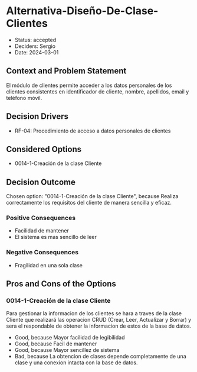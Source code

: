 # Alternativa-Diseño-De-Clase-Clientes

* Status: accepted
* Deciders: Sergio
* Date: 2024-03-01

## Context and Problem Statement

El módulo de clientes permite acceder a los datos personales de los clientes consistentes en identificador de cliente, nombre, apellidos, email y teléfono móvil.

## Decision Drivers

* RF-04: Procedimiento de acceso a datos personales de clientes

## Considered Options

* 0014-1-Creación de la clase Cliente

## Decision Outcome

Chosen option: "0014-1-Creación de la clase Cliente", because Realiza correctamente los requisitos del cliente de manera sencilla y eficaz.

### Positive Consequences

* Facilidad de mantener
* El sistema es mas sencillo de leer

### Negative Consequences

* Fragilidad en una sola clase

## Pros and Cons of the Options

### 0014-1-Creación de la clase Cliente

Para gestionar la informacion de los clientes se hara a traves de la clase Cliente que realizará las operacion CRUD (Crear, Leer, Actualizar y Borrar) y sera el respondable de obtener la informacion de estos de la base de datos.

* Good, because Mayor facilidad de legibilidad
* Good, because Facil de mantener
* Good, because Mayor sencillez de sistema
* Bad, because La obtencion de clases depende completamente de una clase y una conexion intacta con la base de datos.
